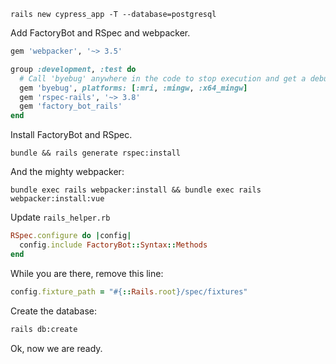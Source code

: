 
```
rails new cypress_app -T --database=postgresql
```

Add FactoryBot and RSpec and webpacker.

```rb
gem 'webpacker', '~> 3.5'

group :development, :test do
  # Call 'byebug' anywhere in the code to stop execution and get a debugger console
  gem 'byebug', platforms: [:mri, :mingw, :x64_mingw]
  gem 'rspec-rails', '~> 3.8'
  gem 'factory_bot_rails'
end
```

Install FactoryBot and RSpec.

```
bundle && rails generate rspec:install
``` 

And the mighty webpacker:

```
bundle exec rails webpacker:install && bundle exec rails webpacker:install:vue
```

Update `rails_helper.rb`

```rb
RSpec.configure do |config|
  config.include FactoryBot::Syntax::Methods
end
```

While you are there, remove this line:

```rb
config.fixture_path = "#{::Rails.root}/spec/fixtures"
```

Create the database:

```sh
rails db:create
```

Ok, now we are ready.
